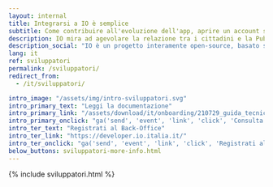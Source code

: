 ```yaml
---
layout: internal
title: Integrarsi a IO è semplice
subtitle: Come contribuire all'evoluzione dell'app, aprire un account sviluppatore, contribuire attivamente al progetto open source
description: IO mira ad agevolare la relazione tra i cittadini e la Pubblica Amministrazione attraverso la creazione di una piattaforma di componenti riutilizzabili in grado di rendere i servizi digitali più efficaci.
description_social: "IO è un progetto interamente open-source, basato sulla creazione di una piattaforma di componenti riutilizzabili, in grado di rendere i servizi digitali più efficaci."
lang: it
ref: sviluppatori
permalink: /sviluppatori/
redirect_from:
  - /it/sviluppatori/

intro_image: "/assets/img/intro-sviluppatori.svg"
intro_primary_text: "Leggi la documentazione"
intro_primary_link: "/assets/download/it/onboarding/210729_guida_tecnica_all_integrazione_dei_servizi_in_app_io-v_1.1.pdf"
intro_primary_onclick: "ga('send', 'event', 'link', 'click', 'Consulta documentazione dev', 1)"
intro_ter_text: "Registrati al Back-Office"
intro_ter_link: "https://developer.io.italia.it/"
intro_ter_onclick: "ga('send', 'event', 'link', 'click', 'Registrati al back-office', 1)"
below_buttons: sviluppatori-more-info.html
---
```


{% include sviluppatori.html %}

